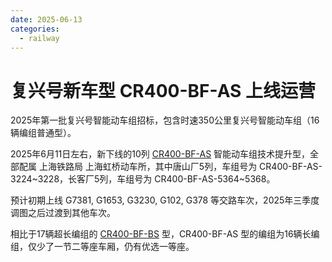 ```yaml
---
date: 2025-06-13
categories:
  - railway
---
```


# 复兴号新车型 CR400-BF-AS 上线运营

2025年第一批复兴号智能动车组招标，包含时速350公里复兴号智能动车组（16辆编组普通型）。

2025年6月11日左右，新下线的10列 [CR400-BF-AS](https://www.china-emu.cn/Trains/Model/para-13121-101-27.html) 智能动车组技术提升型，全部配属 上海铁路局 上海虹桥动车所，其中唐山厂5列，车组号为 CR400-BF-AS-3224~3228，长客厂5列，车组号为 CR400-BF-AS-5364~5368。

预计初期上线 G7381, G1653, G3230, G102, G378 等交路车次，2025年三季度调图之后过渡到其他车次。

相比于17辆超长编组的 [CR400-BF-BS](https://www.china-emu.cn/Trains/Model/para-13122-101-27.html) 型，CR400-BF-AS 型的编组为16辆长编组，仅少了一节二等座车厢，仍有优选一等座。

